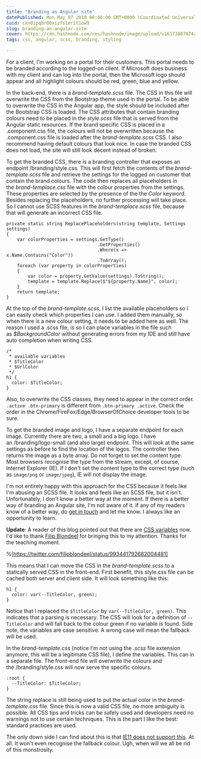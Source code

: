 ```yaml
---
title: "Branding an Angular site"
datePublished: Mon May 07 2018 00:00:00 GMT+0000 (Coordinated Universal Time)
cuid: ckn0ipqbr00xizfs1erit1ow9
slug: branding-an-angular-site
cover: https://cdn.hashnode.com/res/hashnode/image/upload/v1617380707442/04dzU9h1g.jpeg
tags: css, angular, scss, branding, styling

---
```



For a client, I'm working on a portal for their customers. This portal needs to be branded according to the logged-on client. If Microsoft does business with my client and can log into the portal, then the Microsoft logo should appear and all highlight colours should be red, green, blue and yellow.

In the back-end, there is a _brand-template.scss_ file. The CSS in this file will overwrite the CSS from the Bootstrap theme used in the portal. To be able to overwrite the CSS in the Angular app, the style should be included after the Bootstrap CSS is loaded. The CSS attributes that contain branding colours need to be placed in the _style.scss_ file that is served from the Angular static resources. If the brand specific CSS is placed in a .component.css file, the colours will not be overwritten because the .component.css file is loaded after the _brand-template.scss_ CSS. I also recommend having default colours that look nice. In case the branded CSS does not load, the site will still look decent instead of broken.

To get the branded CSS, there is a branding controller that exposes an endpoint /branding/style.css. This will first fetch the contents of the _brand-template.scss_ file and retrieve the settings for the logged on customer that contain the brand colours. The code then replaces all placeholders in the _brand-templace.css_ file with the colour properties from the settings. These properties are selected by the presence of the the _Color_ keyword. Besides replacing the placeholders, no further processing will take place. So I cannot use SCSS features in the _brand-templace.scss_ file, because that will generate an incorrect CSS file.

```
private static string ReplacePlaceholders(string template, Settings settings)
{
    var colorProperties = settings.GetType()
                                  .GetProperties()
                                  .Where(x => x.Name.Contains("Color"))
                                  .ToArray();
    foreach (var property in colorProperties)
    {
        var color = property.GetValue(settings).ToString();
        template = template.Replace($"${property.Name}", color);
    }
    return template;
}
```

At the top of the _brand-template.scss_, I list the available placeholders so I can easily check which properties I can use. I added them manually, so when there is a new colour setting, it needs to be added here as well. The reason I used a .scss file, is so I can place variables in the file such as _$BackgroundColor_ without generating errors from my IDE and still have auto completion when writing CSS.

```
/*
 * available variables
 * $TitleColor
 * $UrlColor
 */
h1 {
  color: $TitleColor;
}
```

Also, to overwrite the CSS classes, they need to appear in the correct order. `.active .btn-primary` is different from `.btn-primary .active`. Check the order in the Chrome/FireFox/Edge/BrowserOfChoice developer tools to be sure.

To get the branded image and logo, I have a separate endpoint for each image. Currently there are two, a small and a big logo. I have an /branding/logo-small (and also large) endpoint. This will look at the same settings as before to find the location of the logos. The controller then returns the image as a byte array. Do not forget to set the content type. Most browsers recognise the type from the stream, except, of course, Internet Explorer (IE). If I don't set the content type to the correct type (such as `image/png` or `image/jpeg`), IE will not display the image.

I'm not entirely happy with this approach for the CSS because it feels like I'm abusing an SCSS file. It looks and feels like an SCSS file, but it isn't. Unfortunately, I don't know a better way at the moment. If there is a better way of branding an Angular site, I'm not aware of it. If any of my readers know of a better way, do [get in touch](http://kenbonny.net/contact/) and let me know. I always like an opportunity to learn.

**Update**: A reader of this blog pointed out that there are [CSS variables](https://developer.mozilla.org/en-US/docs/Web/CSS/Using_CSS_variables) now. I'd like to thank [Filip Blondeel](https://twitter.com/filipblondeel) for bringing this to my attention. Thanks for the teaching moment.

%[https://twitter.com/filipblondeel/status/993441792682004481]

This means that I can move the CSS in the _brand-template.scss_ to a statically served CSS in the front-end. First benefit, this style.css file can be cached both server and client side. It will look something like this:

```
h1 {
  color: var(--TitleColor, green);
}
```

Notice that I replaced the `$TitleColor` by `var(--TitleColor, green)`. This indicates that a parsing is necessary. The CSS will look for a definition of `--TitleColor` and will fall back to the colour green if no variable is found. Side note, the variables are case sensitive. A wrong case will mean the fallback will be used.

In the _brand-template.css_ (notice I'm not using the _.scss_ file extension anymore, this will be a legitimate CSS file), I define the variables. This can in a separate file. The front-end file will overwrite the colours and the /branding/style.css will now serve the specific colours.

```
:root {
  --TitleColor: $TitleColor;
}
```

The string replace is still being used to put the actual color in the _brand-template.css_ file. Since this is now a valid CSS file, no more ambiguity is possible. All CSS tips and tricks can be safely used and developers need no warnings not to use certain techniques. This is the part I like the best: standard practices are used.

The only down side I can find about this is that [IE11 does not support this](https://caniuse.com/#search=variables). At all. It won't even recognise the fallback colour. Ugh, when will we all be rid of this monstrosity.
